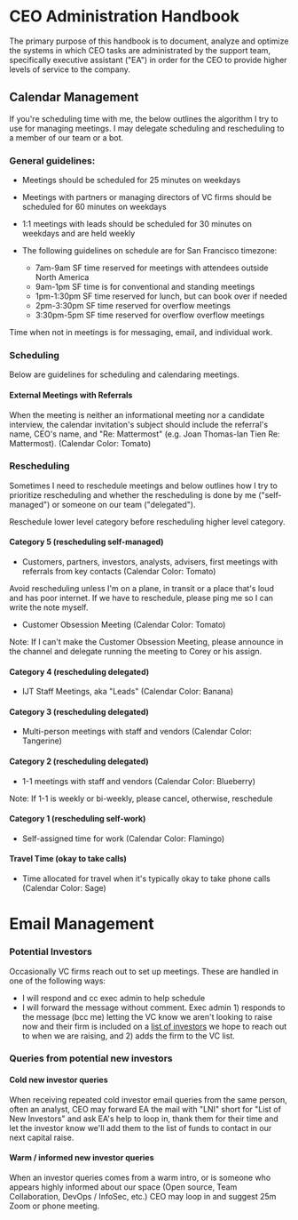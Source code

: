 # CEO Administration Handbook 

The primary purpose of this handbook is to document, analyze and optimize the systems in which CEO tasks are administrated by the support team, specifically executive assistant ("EA") in order for the CEO to provide higher levels of service to the company. 

## Calendar Management 

If you're scheduling time with me, the below outlines the algorithm I try to use for managing meetings. I may delegate scheduling and rescheduling to a member of our team or a bot. 

### General guidelines: 

- Meetings should be scheduled for 25 minutes on weekdays 
- Meetings with partners or managing directors of VC firms should be scheduled for 60 minutes on weekdays
- 1:1 meetings with leads should be scheduled for 30 minutes on weekdays and are held weekly

- The following guidelines on schedule are for San Francisco timezone: 
  - 7am-9am SF time reserved for meetings with attendees outside North America    
  - 9am-1pm SF time is for conventional and standing meetings  
  - 1pm-1:30pm SF time reserved for lunch, but can book over if needed  
  - 2pm-3:30pm SF time reserved for overflow meetings 
  - 3:30pm-5pm SF time reserved for overflow overflow meetings 

Time when not in meetings is for messaging, email, and individual work. 

### Scheduling

Below are guidelines for scheduling and calendaring meetings.

#### External Meetings with Referrals

When the meeting is neither an informational meeting nor a candidate interview, the calendar invitation's subject should include the referral's name, CEO's name, and "Re: Mattermost" (e.g. Joan Thomas-Ian Tien Re: Mattermost). (Calendar Color: Tomato) 

### Rescheduling 

Sometimes I need to reschedule meetings and below outlines how I try to prioritize rescheduling and whether the rescheduling is done by me ("self-managed") or someone on our team ("delegated").

Reschedule lower level category before rescheduling higher level category.

#### Category 5 (rescheduling self-managed) 

- Customers, partners, investors, analysts, advisers, first meetings with referrals from key contacts (Calendar Color: Tomato) 

Avoid rescheduling unless I'm on a plane, in transit or a place that's loud and has poor internet. If we have to reschedule, please ping me so I can write the note myself. 

- Customer Obsession Meeting (Calendar Color: Tomato) 

Note: If I can't make the Customer Obsession Meeting, please announce in the channel and delegate running the meeting to Corey or his assign. 

#### Category 4 (rescheduling delegated) 

- IJT Staff Meetings, aka "Leads" (Calendar Color: Banana) 

#### Category 3 (rescheduling delegated) 

- Multi-person meetings with staff and vendors (Calendar Color: Tangerine) 

#### Category 2 (rescheduling delegated) 

- 1-1 meetings with staff and vendors (Calendar Color: Blueberry) 

Note: If 1-1 is weekly or bi-weekly, please cancel, otherwise, reschedule

#### Category 1 (rescheduling self-work) 

- Self-assigned time for work (Calendar Color: Flamingo) 

#### Travel Time (okay to take calls) 

- Time allocated for travel when it's typically okay to take phone calls (Calendar Color: Sage) 

# Email Management

### Potential Investors

Occasionally VC firms reach out to set up meetings. These are handled in one of the following ways:

- I will respond and cc exec admin to help schedule
- I will forward the message without comment. Exec admin 1) responds to the message (bcc me) letting the VC know we aren't looking to raise now and their firm is included on a [list of investors](https://docs.google.com/spreadsheets/d/1E9ks7mXmQBxrxvzGbL530bA5AzLHFiz5iq-hldaVc3Q/edit#gid=0) we hope to reach out to when we are raising, and 2) adds the firm to the VC list.

### Queries from potential new investors 

#### Cold new investor queries 

When receiving repeated cold investor email queries from the same person, often an analyst, CEO may forward EA the mail with "LNI" short for "List of New Investors" and ask EA's help to loop in, thank them for their time and let the investor know we'll add them to the list of funds to contact in our next capital raise.  

#### Warm / informed new investor queries 

When an investor queries comes from a warm intro, or is someone who appears highly informed about our space (Open source, Team Collaboration, DevOps / InfoSec, etc.) CEO may loop in and suggest 25m Zoom or phone meeting.  
